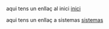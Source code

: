 aqui tens un enllaç al inici [inici](https://github.com/acarrero-esliceu/esliceu/tree/main)


aqui tens un enllaç a sistemas [sistemas](https://github.com/acarrero-esliceu/esliceu/blob/main/sistemas/processos/sistemas)